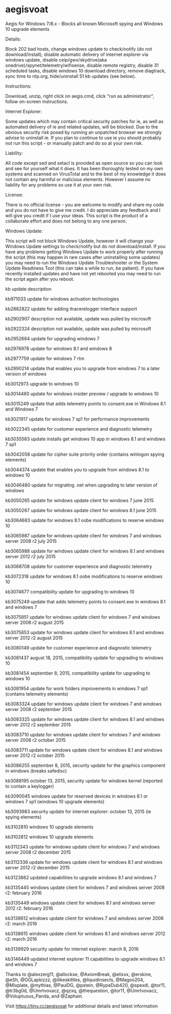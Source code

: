 # aegisvoat

Aegis for Windows 7/8.x - Blocks all known Microsoft spying and Windows 10 upgrade elements

Details:

Block 202 bad hosts, change windows update to check/notify (do not download/install), disable automatic delivery of internet explorer via windows update, disable ceip/gwx/skydrive(aka onedrive)/spynet/telemetry/wifisense, disable remote registry, disable 31 scheduled tasks, disable windows 10 download directory, remove diagtrack, sync time to ntp.org, hide/uninstall 51 kb updates (see below).

Instructions:

Download, unzip, right click on aegis.cmd, click "run as administrator", follow on-screen instructions.

Internet Explorer:

Some updates which may contain critical security patches for ie, as well as automated delivery of ie and related updates, will be blocked. Due to the obvious security risk posed by running an unpatched browser we strongly advise to uninstall ie. If you plan to continue to use ie you should probably not run this script - or manually patch and do so at your own risk.

Liability:

All code except sed and setacl is provided as open source so you can look and see for yourself what it does. It has been thoroughly tested on my own systems and scanned on VirusTotal and to the best of my knowledge it does not contain any harmful or malicious elements. However I assume no liability for any problems so use it at your own risk.

License:

There is no official license - you are welcome to modify and share my code and you do not have to give me credit. I do appreciate any feedback and I will give you credit if I use your ideas. This script is the product of a collaborate effort and does not belong to any one person.

Windows Update:

This script will not block Windows Update, however it will change your Windows Update settings to check/notify but do not download/install. If you have any problems getting Windows Update to work properly after running the script (this may happen in rare cases after uninstalling some updates) you may need to run the Windows Update Troubleshooter or the System Update Readiness Tool (this can take a while to run, be patient). If you have recently installed updates and have not yet rebooted you may need to run the script again after you reboot.

kb update	description

kb971033	update for windows activation technologies

kb2882822	update for adding itracerelogger interface support

kb2902907	description not available, update was pulled by microsoft

kb2922324	description not available, update was pulled by microsoft

kb2952664	update for upgrading windows 7

kb2976978	update for windows 8.1 and windows 8

kb2977759	update for windows 7 rtm

kb2990214	update that enables you to upgrade from windows 7 to a later version of windows

kb3012973	upgrade to windows 10

kb3014460	update for windows insider preview / upgrade to windows 10

kb3015249	update that adds telemetry points to consent.exe in Windows 8.1 and Windows 7

kb3021917	update for windows 7 sp1 for performance improvements

kb3022345	update for customer experience and diagnostic telemetry

kb3035583	update installs get windows 10 app in windows 8.1 and windows 7 sp1

kb3042058	update for cipher suite priority order (contains winlogon spying elements)

kb3044374	update that enables you to upgrade from windows 8.1 to windows 10

kb3046480	update for migrating .net when upgrading to later version of windows

kb3050265	update for windows update client for windows 7 june 2015

kb3050267	update for windows update client for windows 8.1 june 2015

kb3064683	update for windows 8.1 oobe modifications to reserve windows 10

kb3065987	update for windows update client for windows 7 and windows server 2008 r2 july 2015

kb3065988	update for windows update client for windows 8.1 and windows server 2012 r2 july 2015

kb3068708	update for customer experience and diagnostic telemetry

kb3072318	update for windows 8.1 oobe modifications to reserve windows 10

kb3074677	compatibility update for upgrading to windows 10

kb3075249	update that adds telemetry points to consent.exe in windows 8.1 and windows 7

kb3075851	update for windows update client for windows 7 and windows server 2008 r2 august 2015

kb3075853	update for windows update client for windows 8.1 and windows server 2012 r2 august 2015

kb3080149	update for customer experience and diagnostic telemetry

kb3081437	august 18, 2015, compatibility update for upgrading to windows 10

kb3081454	september 8, 2015, compatibility update for upgrading to windows 10

kb3081954	update for work folders improvements in windows 7 sp1 (contains telemetry elements)

kb3083324	update for windows update client for windows 7 and windows server 2008 r2 september 2015

kb3083325	update for windows update client for windows 8.1 and windows server 2012 r2 september 2015

kb3083710	update for windows update client for windows 7 and windows server 2008 r2 october 2015

kb3083711	update for windows update client for windows 8.1 and windows server 2012 r2 october 2015

kb3086255	september 8, 2015, security update for the graphics component in windows (breaks safedisc)

kb3088195	october 13, 2015, security update for windows kernel (reported to contain a keylogger)

kb3090045	windows update for reserved devices in windows 8.1 or windows 7 sp1 (windows 10 upgrade elements)

kb3093983	security update for internet explorer: october 13, 2015 (ie spying elements)

kb3102810	windows 10 upgrade elements

kb3102812	windows 10 upgrade elements

kb3112343	update for windows update client for windows 7 and windows server 2008 r2 december 2015

kb3112336	update for windows update client for windows 8.1 and windows server 2012 r2 december 2015

kb3123862	updated capabilities to upgrade windows 8.1 and windows 7

kb3135445	windows update client for windows 7 and windows server 2008 r2: february 2016

kb3135449	windows update client for windows 8.1 and windows server 2012 r2: february 2016

kb3138612	windows update client for windows 7 and windows server 2008 r2: march 2016

kb3138615	windows update client for windows 8.1 and windows server 2012 r2: march 2016

kb3139929	security update for internet explorer: march 8, 2016

kb3146449	updated internet explorer 11 capabilities to upgrade windows 8.1 and windows 7

Thanks to @alexzerg11, @allockse, @AxiomBreak, @elixxx, @erskine, @eSh, @GGLapkizzz, @ilikeskittles, @liquidinsects, @Magoo204, @Mixplate, @mythias, @PaulDG, @pstein, @RypeDub420, @spexdi, @tor11, @tr3bg0d, @Umrtvovacz, @qzxq, @thequestion, @tor11, @Umrtvovacz, @Voluptuous_Panda, and @Zaphain.

Visit https://tiny.cc/aegisvoat for additional details and latest information
